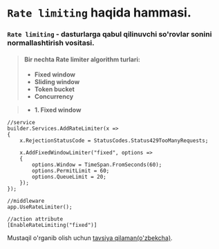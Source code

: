 # `Rate limiting` haqida hammasi.

### `Rate limiting` - dasturlarga qabul qilinuvchi so'rovlar sonini normallashtirish vositasi.

> #### Bir nechta Rate limiter algorithm turlari:
> - **Fixed window**
> - **Sliding window**
> - **Token bucket**
> - **Concurrency**

> - **1. Fixed window**
```
//service
builder.Services.AddRateLimiter(x =>
{
    x.RejectionStatusCode = StatusCodes.Status429TooManyRequests;

    x.AddFixedWindowLimiter("fixed", options =>
    {
        options.Window = TimeSpan.FromSeconds(60);
        options.PermitLimit = 60;
        options.QueueLimit = 20;
    });
});

//middleware
app.UseRateLimiter();

//action attribute
[EnableRateLimiting("fixed")]
```

Mustaqil o'rganib olish uchun [tavsiya qilaman(o'zbekcha)](https://www.youtube.com/watch?v=phpZFkufcHo).
